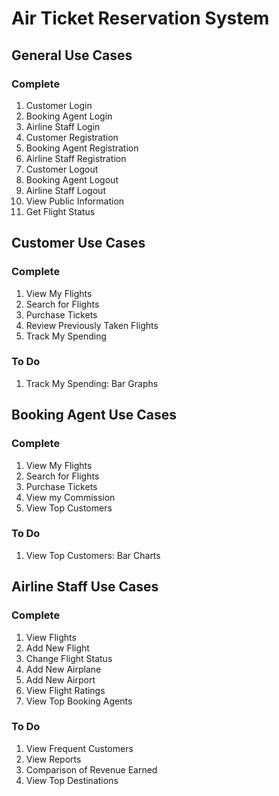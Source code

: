 # Air Ticket Reservation System

## General Use Cases

### Complete

1. Customer Login
1. Booking Agent Login
1. Airline Staff Login
1. Customer Registration
1. Booking Agent Registration
1. Airline Staff Registration
1. Customer Logout
1. Booking Agent Logout
1. Airline Staff Logout
1. View Public Information
1. Get Flight Status

## Customer Use Cases

### Complete

1. View My Flights
1. Search for Flights
1. Purchase Tickets
1. Review Previously Taken Flights
1. Track My Spending

### To Do
1. Track My Spending: Bar Graphs

## Booking Agent Use Cases

### Complete
1. View My Flights
1. Search for Flights
1. Purchase Tickets
1. View my Commission
1. View Top Customers

### To Do
1. View Top Customers: Bar Charts

## Airline Staff Use Cases

### Complete
1. View Flights
1. Add New Flight
1. Change Flight Status
1. Add New Airplane
1. Add New Airport
1. View Flight Ratings
1. View Top Booking Agents

### To Do
1. View Frequent Customers
1. View Reports
1. Comparison of Revenue Earned
1. View Top Destinations